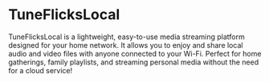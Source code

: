 # TuneFlicksLocal
TuneFlicksLocal is a lightweight, easy-to-use media streaming platform designed for your home network. It allows you to enjoy and share local audio and video files with anyone connected to your Wi-Fi. Perfect for home gatherings, family playlists, and streaming personal media without the need for a cloud service!
